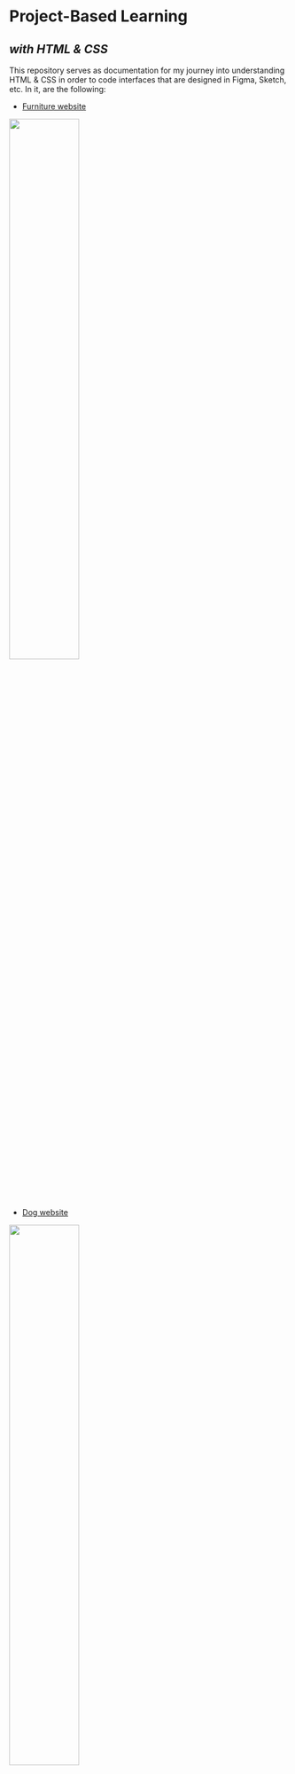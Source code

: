# Project-Based Learning
## _with HTML & CSS_

This repository serves as documentation for my journey into understanding HTML & CSS in order to code interfaces that are designed in Figma, Sketch, etc. In it, are the following:

- [Furniture website](http://htmlpreview.github.io/?https://github.com/daudi-lazarre/html-cssProjects/blob/main/html-furniture-website/index.html)
<img width=50% src="https://imgur.com/a/HXlRiWR">

- [Dog website](http://htmlpreview.github.io/?https://github.com/daudi-lazarre/html-cssProjects/blob/main/html-dog-website/fundamentals.html)
<img width=50% src="https://i.imgur.com/i1Q9COP.png">

- [Web design PDF](https://github.com/daudi-lazarre/html-cssProjects/blob/main/html-web-design-guidelines.pdf)